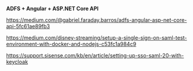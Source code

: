 <b>ADFS + Angular + ASP.NET Core API</b>

https://medium.com/@gabriel.faraday.barros/adfs-angular-asp-net-core-api-5fc61ae89fb3

https://medium.com/disney-streaming/setup-a-single-sign-on-saml-test-environment-with-docker-and-nodejs-c53fc1a984c9

https://support.sisense.com/kb/en/article/setting-up-sso-saml-20-with-keycloak
